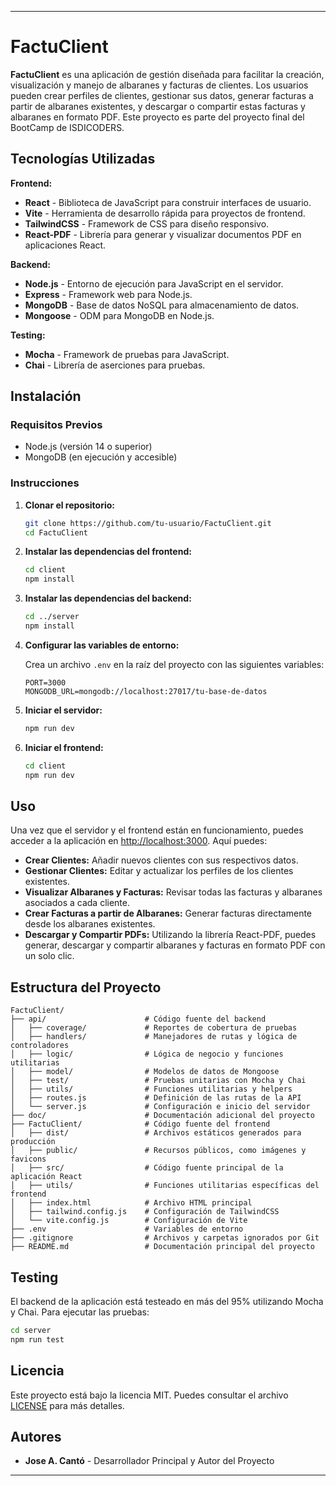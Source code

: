 
---

# FactuClient

**FactuClient** es una aplicación de gestión diseñada para facilitar la creación, visualización y manejo de albaranes y facturas de clientes. Los usuarios pueden crear perfiles de clientes, gestionar sus datos, generar facturas a partir de albaranes existentes, y descargar o compartir estas facturas y albaranes en formato PDF. Este proyecto es parte del proyecto final del BootCamp de ISDICODERS.

## Tecnologías Utilizadas

**Frontend:**
- **React** - Biblioteca de JavaScript para construir interfaces de usuario.
- **Vite** - Herramienta de desarrollo rápida para proyectos de frontend.
- **TailwindCSS** - Framework de CSS para diseño responsivo.
- **React-PDF** - Librería para generar y visualizar documentos PDF en aplicaciones React.

**Backend:**
- **Node.js** - Entorno de ejecución para JavaScript en el servidor.
- **Express** - Framework web para Node.js.
- **MongoDB** - Base de datos NoSQL para almacenamiento de datos.
- **Mongoose** - ODM para MongoDB en Node.js.

**Testing:**
- **Mocha** - Framework de pruebas para JavaScript.
- **Chai** - Librería de aserciones para pruebas.

## Instalación

### Requisitos Previos

- Node.js (versión 14 o superior)
- MongoDB (en ejecución y accesible)

### Instrucciones

1. **Clonar el repositorio:**

   ```bash
   git clone https://github.com/tu-usuario/FactuClient.git
   cd FactuClient
   ```

2. **Instalar las dependencias del frontend:**

   ```bash
   cd client
   npm install
   ```

3. **Instalar las dependencias del backend:**

   ```bash
   cd ../server
   npm install
   ```

4. **Configurar las variables de entorno:**

   Crea un archivo `.env` en la raíz del proyecto con las siguientes variables:

   ```plaintext
   PORT=3000
   MONGODB_URL=mongodb://localhost:27017/tu-base-de-datos
   ```

5. **Iniciar el servidor:**

   ```bash
   npm run dev
   ```

6. **Iniciar el frontend:**

   ```bash
   cd client
   npm run dev
   ```

## Uso

Una vez que el servidor y el frontend están en funcionamiento, puedes acceder a la aplicación en [http://localhost:3000](http://localhost:3000). Aquí puedes:

- **Crear Clientes:** Añadir nuevos clientes con sus respectivos datos.
- **Gestionar Clientes:** Editar y actualizar los perfiles de los clientes existentes.
- **Visualizar Albaranes y Facturas:** Revisar todas las facturas y albaranes asociados a cada cliente.
- **Crear Facturas a partir de Albaranes:** Generar facturas directamente desde los albaranes existentes.
- **Descargar y Compartir PDFs:** Utilizando la librería React-PDF, puedes generar, descargar y compartir albaranes y facturas en formato PDF con un solo clic.

## Estructura del Proyecto

```
FactuClient/
├── api/                      # Código fuente del backend
│   ├── coverage/             # Reportes de cobertura de pruebas
│   ├── handlers/             # Manejadores de rutas y lógica de controladores
│   ├── logic/                # Lógica de negocio y funciones utilitarias
│   ├── model/                # Modelos de datos de Mongoose
│   ├── test/                 # Pruebas unitarias con Mocha y Chai
│   ├── utils/                # Funciones utilitarias y helpers
│   ├── routes.js             # Definición de las rutas de la API
│   └── server.js             # Configuración e inicio del servidor
├── doc/                      # Documentación adicional del proyecto
├── FactuClient/              # Código fuente del frontend
│   ├── dist/                 # Archivos estáticos generados para producción
│   ├── public/               # Recursos públicos, como imágenes y favicons
│   ├── src/                  # Código fuente principal de la aplicación React
│   ├── utils/                # Funciones utilitarias específicas del frontend
│   ├── index.html            # Archivo HTML principal
│   ├── tailwind.config.js    # Configuración de TailwindCSS
│   └── vite.config.js        # Configuración de Vite
├── .env                      # Variables de entorno
├── .gitignore                # Archivos y carpetas ignorados por Git
├── README.md                 # Documentación principal del proyecto
```

## Testing

El backend de la aplicación está testeado en más del 95% utilizando Mocha y Chai. Para ejecutar las pruebas:

```bash
cd server
npm run test
```

## Licencia

Este proyecto está bajo la licencia MIT. Puedes consultar el archivo [LICENSE](LICENSE) para más detalles.

## Autores

- **Jose A. Cantó** - Desarrollador Principal y Autor del Proyecto


---
